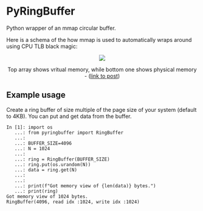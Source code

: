 PyRingBuffer
==============

Python wrapper of an mmap circular buffer.

Here is a schema of the how mmap is used to automatically wraps around using CPU TLB black magic:

<p align = "center">
<img src = "https://miro.medium.com/v2/resize%3Afit%3A1400/0%2AxnvL-UaU90H9I8YW.png">
</p>
<p align = "center">
Top array shows vritual memory, while bottom one shows physical memory - (<a href="https://abhinavag.medium.com/a-fast-circular-ring-buffer-4d102ef4d4a3">link to post</a>)


</p>


## Example usage 

Create a ring buffer of size multiple of the page size of your system (default to 4KB). 
You can  put and get data from the buffer.
```ipython
In [1]: import os
   ...: from pyringbuffer import RingBuffer
   ...:
   ...: BUFFER_SIZE=4096
   ...: N = 1024
   ...:
   ...: ring = RingBuffer(BUFFER_SIZE)
   ...: ring.put(os.urandom(N))
   ...: data = ring.get(N)
   ...:
   ...:
   ...: print(f"Got memory view of {len(data)} bytes.")
   ...: print(ring)
Got memory view of 1024 bytes.
RingBuffer(4096, read idx :1024, write idx :1024)
```
